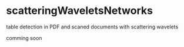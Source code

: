 # scatteringWaveletsNetworks
table detection in PDF and scaned documents with scattering wavelets

comming soon
